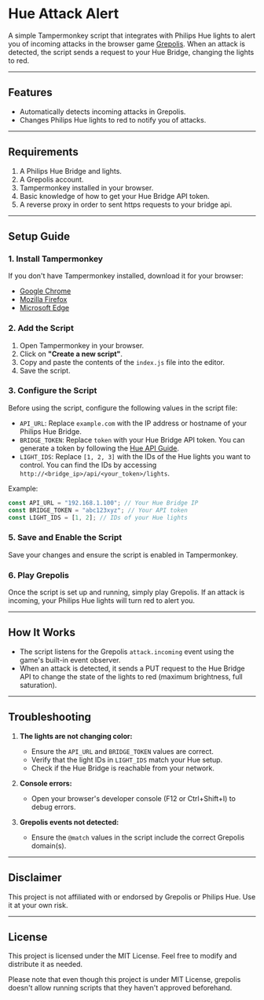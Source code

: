 # Hue Attack Alert

A simple Tampermonkey script that integrates with Philips Hue lights to alert you of incoming attacks in the browser game [Grepolis](https://grepolis.com). When an attack is detected, the script sends a request to your Hue Bridge, changing the lights to red.

---

## Features

- Automatically detects incoming attacks in Grepolis.
- Changes Philips Hue lights to red to notify you of attacks.

---

## Requirements

1. A Philips Hue Bridge and lights.
2. A Grepolis account.
3. Tampermonkey installed in your browser.
4. Basic knowledge of how to get your Hue Bridge API token.
5. A reverse proxy in order to sent https requests to your bridge api.

---

## Setup Guide

### 1. Install Tampermonkey

If you don't have Tampermonkey installed, download it for your browser:

- [Google Chrome](https://tampermonkey.net/?ext=dhdg&browser=chrome)
- [Mozilla Firefox](https://tampermonkey.net/?ext=dhdg&browser=firefox)
- [Microsoft Edge](https://tampermonkey.net/?ext=dhdg&browser=edge)

### 2. Add the Script

1. Open Tampermonkey in your browser.
2. Click on **"Create a new script"**.
3. Copy and paste the contents of the `index.js` file into the editor.
4. Save the script.

### 3. Configure the Script

Before using the script, configure the following values in the script file:

- `API_URL`: Replace `example.com` with the IP address or hostname of your Philips Hue Bridge.
- `BRIDGE_TOKEN`: Replace `token` with your Hue Bridge API token. You can generate a token by following the [Hue API Guide](https://developers.meethue.com/develop/get-started-2/).
- `LIGHT_IDS`: Replace `[1, 2, 3]` with the IDs of the Hue lights you want to control. You can find the IDs by accessing `http://<bridge_ip>/api/<your_token>/lights`.

Example:

```javascript
const API_URL = "192.168.1.100"; // Your Hue Bridge IP
const BRIDGE_TOKEN = "abc123xyz"; // Your API token
const LIGHT_IDS = [1, 2]; // IDs of your Hue lights
```

### 5. Save and Enable the Script

Save your changes and ensure the script is enabled in Tampermonkey.

### 6. Play Grepolis

Once the script is set up and running, simply play Grepolis. If an attack is incoming, your Philips Hue lights will turn red to alert you.

---

## How It Works

- The script listens for the Grepolis `attack.incoming` event using the game's built-in event observer.
- When an attack is detected, it sends a PUT request to the Hue Bridge API to change the state of the lights to red (maximum brightness, full saturation).

---

## Troubleshooting

1. **The lights are not changing color:**

   - Ensure the `API_URL` and `BRIDGE_TOKEN` values are correct.
   - Verify that the light IDs in `LIGHT_IDS` match your Hue setup.
   - Check if the Hue Bridge is reachable from your network.

2. **Console errors:**

   - Open your browser's developer console (F12 or Ctrl+Shift+I) to debug errors.

3. **Grepolis events not detected:**
   - Ensure the `@match` values in the script include the correct Grepolis domain(s).

---

## Disclaimer

This project is not affiliated with or endorsed by Grepolis or Philips Hue. Use it at your own risk.

---

## License

This project is licensed under the MIT License. Feel free to modify and distribute it as needed.

Please note that even though this project is under MIT License, grepolis doesn't allow running scripts that they haven't approved beforehand.
